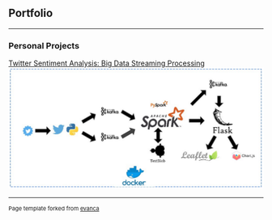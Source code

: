 ## Portfolio

---

### Personal Projects

[Twitter Sentiment Analysis: Big Data Streaming Processing](/sample_page)
<img src="images/twitter_project.png?raw=true"/>



---
<p style="font-size:11px">Page template forked from <a href="https://github.com/evanca/quick-portfolio">evanca</a></p>
<!-- Remove above link if you don't want to attibute -->
